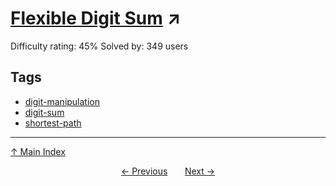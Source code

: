 # [Flexible Digit Sum](https://projecteuler.net/problem=637) ↗️

Difficulty rating: 45%
Solved by: 349 users
## Tags

- [digit-manipulation](../tags/digit-manipulation.md)
- [digit-sum](../tags/digit-sum.md)
- [shortest-path](../tags/shortest-path.md)



---

[↑ Main Index](../README.md)


<div align=center><a href='636.md'>← Previous</a> &nbsp;&nbsp; &nbsp;&nbsp;  <a href='638.md'>Next →</a></div>
